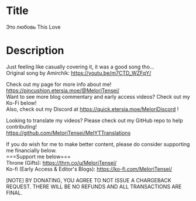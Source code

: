# Title
Это любовь  This Love<br>

# Description
Just feeling like casually covering it, it was a good song tho...<br>
Original song by Amirchik: https://youtu.be/m7CTD_WZFqY/<br>

Check out my page for more info about me! https://pincushion.etersia.moe/@MeloriTensei/<br>
Want to see more blog commentary and early access videos? Check out my Ko-Fi below!<br>
Also, check out my Discord at https://quick.etersia.moe/MeloriDiscord !<br>

Looking to translate my videos? Please check out my GitHub repo to help contributing!<br>
https://github.com/MeloriTensei/MelYTTranslations<br>

If you do wish for me to make better content, please do consider supporting me financially below.<br>
===Support me below===<br>
Throne (Gifts): https://thrn.co/u/MeloriTensei/<br>
Ko-fi (Early Access & Editor's Blogs): https://ko-fi.com/MeloriTensei/<br>

[NOTE]
BY DONATING, YOU AGREE TO NOT ISSUE A CHARGEBACK REQUEST. THERE WILL BE NO REFUNDS AND ALL TRANSACTIONS ARE FINAL.<br>
